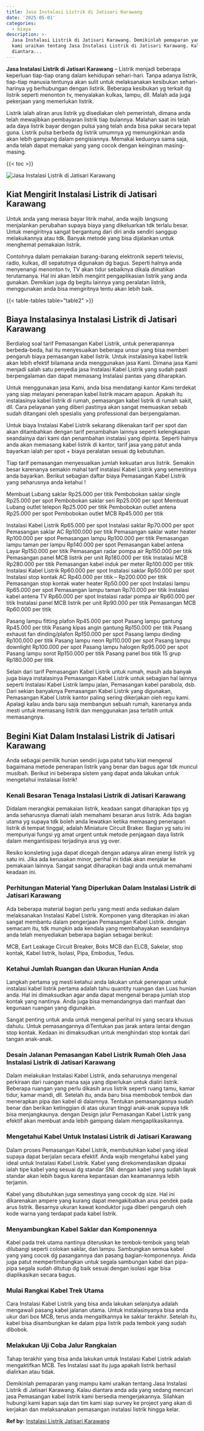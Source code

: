 ```yaml
---
title: Jasa Instalasi Listrik di Jatisari Karawang
date: '2025-05-01'
categories:
  - biaya
description: >-
  Jasa Instalasi Listrik di Jatisari Karawang. Demikinlah pemaparan yang mampu
  kami uraikan tentang Jasa Instalasi Listrik di Jatisari Karawang. Kalau
  diantara...
---
```


**Jasa Instalasi Listrik di Jatisari Karawang** – Listrik menjadi beberapa keperluan tiap-tiap orang dalam kehidupan sehari-hari. Tanpa adanya listrik, tiap-tiap manusia tentunya akan sulit untuk melaksanakan kesibukan sehari-harinya yg berhubungan dengan listirik. Beberapa kesibukan yg terkait dg listrik seperti menonton tv, menyalakan kulkas, lampu, dll. Malah ada juga pekerjaan yang memerlukan listrik.

Listrik ialah aliran arus listrik yg disediakan oleh pemerintah, dimana anda telah mewajibkan pembayaran listrik tiap bulannya. Malahan saat ini telah ada daya listrik bayar dengan pulsa yang telah anda bisa pakai secara tepat guna. Listrik pulsa berbeda dg listrik umumnya yg memungkinkan anda akan lebih gampang dalam pengisiannya. Memakai keduanya sama saja, anda telah dapat memakai yang yang cocok dengan keinginan masing-masing.

{{< toc >}}

![Jasa Instalasi Listrik di Jatisari Karawang](/images/instalasi-listrik-murah03.png)

## Kiat Mengirit Instalasi Listrik di Jatisari Karawang

Untuk anda yang merasa bayar litrik mahal, anda wajib langsung menjalankan perubahan supaya biaya yang dikeluarkan tdk terlalu besar. Untuk mengiritnya sangat bergantung dari diri anda sendiri sanggup melakukannya atau tdk. Banyak metode yang bisa dijalankan untuk menghemat pemakaian listrik.

Contohnya dalam pemakaian barang-barang elektronik seperti televisi, radio, kulkas, dll sepatutnya digunakan dg bagus. Seperti halnya anda menyenangi menonton tv, TV akan tidur sebaiknya dikala dimatikan terutamanya. Hal ini akan lebih mengirit pengaplikasian listrik yang anda gunakan. Demikian juga dg begitu lainnya yang peralatan listrik, menggunakan anda bisa mengiritnya tentu akan lebih baik.

{{< table-tables table="table2" >}}

## Biaya Instalasinya Instalasi Listrik di Jatisari Karawang

Berdialog soal tarif Pemasangan Kabel Listrik, untuk penerapannya berbeda-beda, hal itu menyesuaikan beberapa unsur yang bisa memberi pengaruh biaya pemasangan kabel listrik. Untuk instalasinya kabel listrik akan lebih efektif bilamana anda menggunakan jasa Kami. Dimana jasa Kami menjadi salah satu penyedia jasa Instalasi Kabel Listrik yang sudah pasti berpengalaman dan dapat memasang Instalasi pantas yang diharapkan.

Untuk menggunakan jasa Kami, anda bisa mendatangi kantor Kami terdekat yang siap melayani penerapan kabel listrik macam apapun. Apakah itu instalasinya kabel listrik di rumah, pemasangan kabel listrik di rumah sakit, dll. Cara pelayanan yang diberi pastinya akan sangat memuaskan sebab sudah ditangani oleh spesialis yang professional dan berpengalaman.

Untuk biaya Instalasi Kabel Listrik sekarang dikenakan tarif per spot dan akan ditambahkan dengan tarif penambahan lainnya seperti kelengkapan seandainya dari kami dan penambahan instalasi yang dipinta. Seperti halnya anda akan memasang kabel listrik di kantor, tarif jasa yang patut anda bayarkan ialah per spot + biaya peralatan sesuai dg kebutuhan.

Tiap tarif pemasangan menyesuaikan jumlah kekuatan arus listrik. Semakin besar karenanya semakin mahal tarif instalasi Kabel Listrik yang semestinya anda bayarkan. Berikut sebagian daftar biaya Pemasangan Kabel Listrik yang seharusnya anda ketahui !

Membuat Lubang saklar Rp25.000 per titik Pembobokan saklar single Rp25.000 per spot Pembobokan saklar seri Rp25.000 per spot Membuat Lubang outlet telepon Rp25.000 per titik Pembobokan outlet antena Rp25.000 per spot Pembobokan outlet MCB Rp45.000 per titik

Instalasi Kabel Listrik Rp65.000 per spot Instalasi saklar Rp70.000 per spot Pemasangan saklar AC Rp100.000 per titik Pemasangan saklar water heater Rp100.000 per spot Pemasangan lampu Rp100.000 per titik Pemasangan lampu taman per lampu Rp140.000 per spot Pemasangan kabel antena Layar Rp150.000 per titik Pemasangan radar pompa air Rp150.000 per titik Pemasangan panel MCB listrik per unit Rp180.000 per titik Instalasi MCB Rp280.000 per titik Pemasangan kabel induk per meter Rp100.000 per titik Instalasi Kabel Listrik Rp60.000 per spot Instalasi saklar Rp50.000 per spot Instalasi stop kontak AC Rp40.000 per titik – Rp200.000 per titik Pemasangan stop kontak water heater Rp50.000 per spot Instalasi lampu Rp65.000 per spot Pemasangan lampu taman Rp70.000 per titik Instalasi kabel antena TV Rp60.000 per spot Instalasi radar pompa air Rp60.000 per titik Instalasi panel MCB listrik per unit Rp90.000 per titik Pemasangan MCB Rp60.000 per titik

Pasang lampu fitting plafon Rp45.000 per spot Pasang lampu gantung Rp45.000 per titik Pasang kipas angin gantung Rp150.000 per titik Pasang exhaust fan dinding/plafon Rp150.000 per spot Pasang lampu dinding Rp100.000 per titik Pasang lampu neon Rp110.000 per spot Pasang lampu downlight Rp100.000 per spot Pasang lampu halogen Rp95.000 per spot Pasang lampu sorot Rp150.000 per titik Pasang panel box titik 15 grup Rp180.000 per titik

Selain dari tarif Pemasangan Kabel Listrik untuk rumah, masih ada banyak juga biaya instalasinya Pemasangan Kabel Listrik untuk sebagian hal lainnya seperti Instalasi Kabel Listrik lampu jalan, Pemasangan kabel parabola, dsb. Dari sekian banyaknya Pemasangan Kabel Listrik yang digunakan, Pemasangan Kabel Listrik kantor paling sering dikerjakan oleh regu kami. Apalagi kalau anda baru saja membangun sebuah rumah, karenanya anda mesti untuk memasang listrik dan menggunakan jasa terlatih untuk memasangnya.

## Begini Kiat Dalam Instalasi Listrik di Jatisari Karawang


Anda sebagai pemilik hunian sendiri juga patut tahu kiat mengenal bagaimana metode penerapan listrik yang benar dan bagus agar tdk muncul musibah. Berikut ini beberapa sistem yang dapat anda lakukan untuk mengetahui instalasai listrik!

### Kenali Besaran Tenaga Instalasi Listrik di Jatisari Karawang

Didalam merangkai pemakaian listrik, keadaan sangat diharapkan tips yg anda seharusnya diamati ialah memahami besaran arus listrik. Ada bagian utama yg supaya tdk boleh anda lewatkan ketika memasang penerapan listrik di tempat tinggal, adalah Miniature Circuit Braker. Bagian yg satu ini mempunyai fungsi yg amat urgent untuk metode penjagaan daya listrik dalam mengantisipasi terjadinya arus yg over.

Resiko konsleting juga dapat dicegah dengan adanya aliran energi listrik yg satu ini. Jika ada kerusakan minor, perihal ini tidak akan menjalar ke pemakaian lainnya. Sangat sangat diharapkan bagi anda untuk memahami keadaan ini.

### Perhitungan Material Yang Diperlukan Dalam Instalasi Listrik di Jatisari Karawang

Ada beberapa material bagian perlu yang mesti anda sediakan dalam melaksanakan Instalasi Kabel Listrik. Komponen yang diterapkan ini akan sangat membantu dalam pengerjaan Pemasangan Kabel Listrik. dengan semacam itu, tdk mungkin ada kendala yang membahayakan seandainya anda telah menyediakan beberapa bagian sebagai berikut:

MCB, Eart Leakage Circuit Breaker, Boks MCB dan ELCB, Sakelar, stop kontak, Kabel listrik, Isolasi, Pipa, Embodus, Tedus.

### Ketahui Jumlah Ruangan dan Ukuran Hunian Anda

Langkah pertama yg mesti ketahui anda lakukan untuk penerapan untuk instalasi kabel listrik pertama adalah tahu quantity ruangan dan Luas hunian anda. Hal ini dimaksudkan agar anda dapat mengenal berapa jumlah stop kontak yang nantinya. Anda juga bisa memandangnya dari manfaat dan kegunaan ruangan yang digunakan.

Sangat penting untuk anda untuk mengenal perihal ini yang secara khusus dahulu. Untuk pemasangannya diTentukan pas jarak antara lantai dengan stop kontak. Kedaan ini dimaksudkan untuk menghindari stop kontak dari tangan anak-anak.

### Desain Jalanan Pemasangan Kabel Listrik Rumah Oleh Jasa Instalasi Listrik di Jatisari Karawang

Dalam melakukan Instalasi Kabel Listrik, anda seharusnya mengenal perkiraan dari ruangan mana saja yang diperlukan untuk dialiri listrik. Beberapa ruangan yang perlu dikasih arus listrik seperti ruang tamu, kamar tidur, kamar mandi, dll. Setelah itu, anda baru bisa membobok tembok dan menerapkan pipa dan kabel di dalamnya. Tentukan pemasangannya sudah benar dan berikan ketinggian di atas ukuran tinggi anak-anak supaya tdk bisa menjangkaunya. dengan Design jalur Pemasangan Kabel Listrik yang efektif akan membuat anda lebih gampang dalam mengaplikasikannya.

### Mengetahui Kabel Untuk Instalasi Listrik di Jatisari Karawang

Dalam proses Pemasangan Kabel Listrik, membutuhkan kabel yang ideal supaya dapat berjalan secara efektif. Anda wajib mengetahui kabel yang ideal untuk Instalasi Kabel Listrik. Kabel yang direkomendasikan dipakai ialah tipe kabel yang sesuai dg standar SNI. dengan kabel yang sudah layak standar akan lebih bagus karena kepantasan dan keamanannya lebih terjamin.

Kabel yang dibutuhkan juga semestinya yang cocok dg size. Hal ini dikarenakan ampere yang kurang dapat mengakibatkan arus pendek pada arus listrik. Besarnya ukuran kawat konduktor juga diberi pengaruh oleh kode warna yang terdapat pada kabel listrik.

### Menyambungkan Kabel Saklar dan Komponennya

Kabel pada trek utama nantinya diteruskan ke tembok-tembok yang telah dilubangi seperti colokan saklar, dan lampu. Sambungkan semua kabel yang yang cocok dg pasangannya dan pasang bagian-komponennya. Anda juga patut mempertimbangkan untuk segala sambungan kabel dan pipa-pipa segala sudah ditutup dg baik sesuai dengan isolasi agar bisa diaplikasikan secara bagus.

### Mulai Rangkai Kabel Trek Utama

Cara Instalasi Kabel Listrik yang bisa anda lakukan selanjutya adalah mengawali pasang kabel jalanan utama. Untuk instalasinyanya bisa anda ukur dari box MCB, terus anda mengaitkannya ke saklar terakhir. Setelah itu, kabel bisa disambungkan ke dalam pipa listrik pada tembok yang sudah dibobok.

### Melakukan Uji Coba Jalur Rangkaian

Tahap terakhir yang bisa anda lakukan untuk Instalasi Kabel Listrik adalah mengaktifkan MCB. Tes Instalasi saat itu juga apakah listrik berhasil dialirkan atau tidak.

Demikinlah pemaparan yang mampu kami uraikan tentang Jasa Instalasi Listrik di Jatisari Karawang. Kalau diantara anda ada yang sedang mencari jasa Pemasangan kabel listrik kami bersedia mengerjakannya. Silahkan hubungi kami kapan saja dan tim kami siap survey ke project yang akan di kerjakan dan melaksanakan pemasangan instalasi listrik hingga kelar.

**Ref by:** [Instalasi Listrik Jatisari Karawang](https://id.wikipedia.org/wiki/Instalasi)
